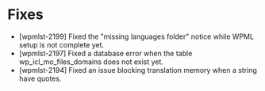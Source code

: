 # Fixes
* [wpmlst-2199] Fixed the "missing languages folder" notice while WPML setup is not complete yet.
* [wpmlst-2197] Fixed a database error when the table wp_icl_mo_files_domains does not exist yet.
* [wpmlst-2194] Fixed an issue blocking translation memory when a string have quotes.